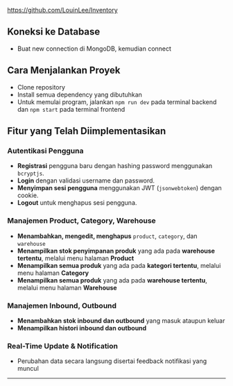 https://github.com/LouinLee/Inventory

## Koneksi ke Database
- Buat new connection di MongoDB, kemudian connect

## Cara Menjalankan Proyek
- Clone repository
- Install semua dependency yang dibutuhkan
- Untuk memulai program, jalankan `npm run dev` pada terminal backend dan `npm start` pada terminal frontend

## Fitur yang Telah Diimplementasikan

### **Autentikasi Pengguna**
- **Registrasi** pengguna baru dengan hashing password menggunakan `bcryptjs`.
- **Login** dengan validasi username dan password.
- **Menyimpan sesi pengguna** menggunakan JWT (`jsonwebtoken`) dengan cookie.
- **Logout** untuk menghapus sesi pengguna.

### **Manajemen Product, Category, Warehouse**
- **Menambahkan, mengedit, menghapus** `product`, `category`, dan `warehouse`
- **Menampilkan stok penyimpanan produk** yang ada pada **warehouse tertentu**, melalui menu halaman **Product**
- **Menampilkan semua produk** yang ada pada **kategori tertentu**, melalui menu halaman **Category**
- **Menampilkan semua produk** yang ada pada **warehouse tertentu**, melalui menu halaman **Warehouse**

### **Manajemen Inbound, Outbound**
- **Menambahkan stok inbound dan outbound** yang masuk ataupun keluar
- **Menampilkan histori inbound dan outbound**
  
### **Real-Time Update & Notification**
- Perubahan data secara langsung disertai feedback notifikasi yang muncul

---
